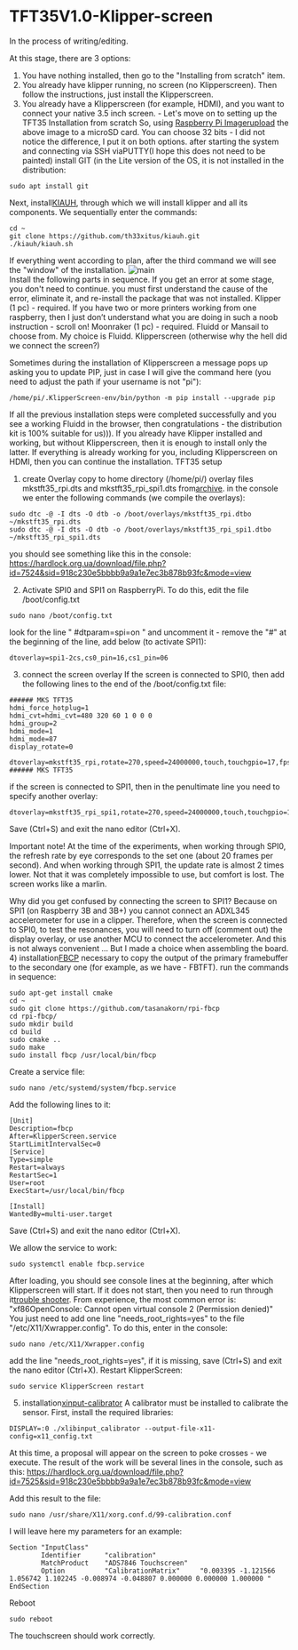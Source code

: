# TFT35V1.0-Klipper-screen
In the process of writing/editing.



At this stage, there are 3 options:
1) You have nothing installed, then go to the "Installing from scratch" item.
2) You already have klipper running, no screen (no Klipperscreen). Then follow the instructions, just install the Klipperscreen.
3) You already have a Klipperscreen (for example, HDMI), and you want to connect your native 3.5 inch screen. - Let's move on to setting up the TFT35
Installation from scratch
So, using [Raspberry Pi Imagerupload](https://www.raspberrypi.com/software/) the above image to a microSD card. You can choose 32 bits - I did not notice the difference, I put it on both options.
after starting the system and connecting via SSH viaPUTTY(I hope this does not need to be painted) install GIT (in the Lite version of the OS, it is not installed in the distribution:
```shell
sudo apt install git
```
Next, install[KIAUH](https://github.com/th33xitus/kiauh), through which we will install klipper and all its components. We sequentially enter the commands:
```shell
cd ~
git clone https://github.com/th33xitus/kiauh.git
./kiauh/kiauh.sh
```
If everything went according to plan, after the third command we will see the "window" of the installation.
![main](https://github.com/zavarci/TFT35V1.0-Klipper-screen/blob/main/kiauh_menu.PNG)  
Install the following parts in sequence. If you get an error at some stage, you don't need to continue. you must first understand the cause of the error, eliminate it, and re-install the package that was not installed.
Klipper (1 pc) - required. If you have two or more printers working from one raspberry, then I just don’t understand what you are doing in such a noob instruction - scroll on!
Moonraker (1 pc) - required.
Fluidd or Mansail to choose from. My choice is Fluidd.
Klipperscreen (otherwise why the hell did we connect the screen?)

Sometimes during the installation of Klipperscreen a message pops up asking you to update PIP, just in case I will give the command here (you need to adjust the path if your username is not "pi"):

```shell
/home/pi/.KlipperScreen-env/bin/python -m pip install --upgrade pip
```
If all the previous installation steps were completed successfully and you see a working Fluidd in the browser, then congratulations - the distribution kit is 100% suitable for us))).
If you already have Klipper installed and working, but without Klipperscreen, then it is enough to install only the latter.
If everything is already working for you, including Klipperscreen on HDMI, then you can continue the installation.
TFT35 setup
1) create Overlay
copy to home directory (/home/pi/) overlay files mkstft35_rpi.dts and mkstft35_rpi_spi1.dts from[archive](https://github.com/zavarci/TFT35V1.0-Klipper-screen/raw/main/DTS.rar).
in the console we enter the following commands (we compile the overlays):
```shell
sudo dtc -@ -I dts -O dtb -o /boot/overlays/mkstft35_rpi.dtbo ~/mkstft35_rpi.dts
sudo dtc -@ -I dts -O dtb -o /boot/overlays/mkstft35_rpi_spi1.dtbo ~/mkstft35_rpi_spi1.dts
```
you should see something like this in the console:
https://hardlock.org.ua/download/file.php?id=7524&sid=918c230e5bbbb9a9a1e7ec3b878b93fc&mode=view

2) Activate SPI0 and SPI1 on RaspberryPi.
To do this, edit the file /boot/config.txt
```shell
sudo nano /boot/config.txt
```
look for the line " #dtparam=spi=on " and uncomment it - remove the "#" at the beginning of the line,
add below (to activate SPI1):
```shell
dtoverlay=spi1-2cs,cs0_pin=16,cs1_pin=06
```
3) connect the screen overlay
If the screen is connected to SPI0, then add the following lines to the end of the /boot/config.txt file:
```shell
###### MKS TFT35
hdmi_force_hotplug=1
hdmi_cvt=hdmi_cvt=480 320 60 1 0 0 0
hdmi_group=2
hdmi_mode=1
hdmi_mode=87
display_rotate=0

dtoverlay=mkstft35_rpi,rotate=270,speed=24000000,touch,touchgpio=17,fps=20
###### MKS TFT35
```
if the screen is connected to SPI1, then in the penultimate line you need to specify another overlay:
```shell
dtoverlay=mkstft35_rpi_spi1,rotate=270,speed=24000000,touch,touchgpio=17,fps=20
```
Save (Ctrl+S) and exit the nano editor (Ctrl+X).

Important note!
At the time of the experiments, when working through SPI0, the refresh rate by eye corresponds to the set one (about 20 frames per second). And when working through SPI1, the update rate is almost 2 times lower. Not that it was completely impossible to use, but comfort is lost. The screen works like a marlin.

Why did you get confused by connecting the screen to SPI1? Because on SPI1 (on Raspberry 3B and 3B+) you cannot connect an ADXL345 accelerometer for use in a clipper. Therefore, when the screen is connected to SPI0, to test the resonances, you will need to turn off (comment out) the display overlay, or use another MCU to connect the accelerometer. And this is not always convenient ... But I made a choice when assembling the board.
4) installation[FBCP](https://github.com/tasanakorn/rpi-fbcp)
necessary to copy the output of the primary framebuffer to the secondary one (for example, as we have - FBTFT).
run the commands in sequence:
```shell
sudo apt-get install cmake
cd ~
sudo git clone https://github.com/tasanakorn/rpi-fbcp
cd rpi-fbcp/
sudo mkdir build
cd build
sudo cmake ..
sudo make
sudo install fbcp /usr/local/bin/fbcp
```
Create a service file:
```shell
sudo nano /etc/systemd/system/fbcp.service
```
Add the following lines to it:
```shell
[Unit]
Description=fbcp
After=KlipperScreen.service
StartLimitIntervalSec=0
[Service]
Type=simple
Restart=always
RestartSec=1
User=root
ExecStart=/usr/local/bin/fbcp

[Install]
WantedBy=multi-user.target
```
Save (Ctrl+S) and exit the nano editor (Ctrl+X).

We allow the service to work:
```shell
sudo systemctl enable fbcp.service
```
After loading, you should see console lines at the beginning, after which Klipperscreen will start. If it does not start, then you need to run through it[trouble shooter](https://github.com/jordanruthe/KlipperScreen/blob/master/docs/Troubleshooting.md).
From experience, the most common error is: "xf86OpenConsole: Cannot open virtual console 2 (Permission denied)"
You just need to add one line "needs_root_rights=yes" to the file "/etc/X11/Xwrapper.config".
To do this, enter in the console:
```shell
sudo nano /etc/X11/Xwrapper.config
```
add the line "needs_root_rights=yes", if it is missing, save (Ctrl+S) and exit the nano editor (Ctrl+X).
Restart KlipperScreen:
```shell
sudo service KlipperScreen restart
```

5) installation[xinput-calibrator](https://github.com/kreijack/xlibinput_calibrator)
A calibrator must be installed to calibrate the sensor. First, install the required libraries:
```shell
DISPLAY=:0 ./xlibinput_calibrator --output-file-x11-config=x11_config.txt
```
At this time, a proposal will appear on the screen to poke crosses - we execute. The result of the work will be several lines in the console, such as this:
https://hardlock.org.ua/download/file.php?id=7525&sid=918c230e5bbbb9a9a1e7ec3b878b93fc&mode=view

Add this result to the file:
```shell
sudo nano /usr/share/X11/xorg.conf.d/99-calibration.conf
```
I will leave here my parameters for an example:
```shell
Section "InputClass"
        Identifier      "calibration"
        MatchProduct    "ADS7846 Touchscreen"
        Option          "CalibrationMatrix"     "0.003395 -1.121566 1.056742 1.102245 -0.008974 -0.048807 0.000000 0.000000 1.000000 "
EndSection
```
Reboot
```shell
sudo reboot
```
The touchscreen should work correctly.
